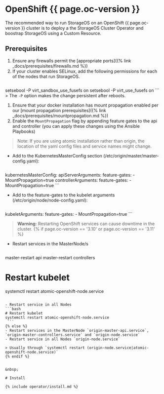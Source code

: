 # OpenShift {{ page.oc-version }}

The recommended way to run StorageOS on an OpenShift {{ page.oc-version }} cluster is to deploy
a the StorageOS Cluster Operator and boostrap StorageOS using a Custom
Resource.

## Prerequisites

1. Ensure any firewalls permit the [appropriate ports]({% link
   _docs/prerequisites/firewalls.md %})
1. If your cluster enables SELinux, add the following permissions for each of
   the nodes that run StorageOS.
    ```bash
setsebool -P virt_sandbox_use_fusefs on
setsebool -P virt_use_fusefs on
    ```
    > The `-P` option makes the change persistent after reboots.
1. Ensure that your docker installation has mount propagation enabled per our
   [mount propagation prerequisites]({% link _docs/prerequisites/mountpropagation.md %})
1. Enable the `MountPropagation` flag by appending feature gates to the api and
   controller (you can apply these changes using the Ansible Playbooks)

>Note: If you are using atomic installation rather than origin, the location of
>the yaml config files and service names might change.

- Add to the KubernetesMasterConfig section (/etc/origin/master/master-config.yaml):

    ```bash
kubernetesMasterConfig:
  apiServerArguments:
      feature-gates:
      - MountPropagation=true
  controllerArguments:
      feature-gates:
      - MountPropagation=true
    ```

- Add to the feature-gates to the kubelet arguments (/etc/origin/node/node-config.yaml):

    ```bash
kubeletArguments:
    feature-gates:
    - MountPropagation=true
    ```

>  **Warning:** Restarting OpenShift services can cause downtime in the cluster.
{% if page.oc-version == '3.10' or page.oc-version == '3.11' %}
- Restart services in the MasterNode/s
    ```bash
master-restart api
master-restart controllers

  # Restart kubelet
systemctl restart atomic-openshift-node.service
   ```

- Restart service in all Nodes 
   ```bash
# Restart kubelet
systemctl restart atomic-openshift-node.service
    ```
{% else %}
- Restart services in the MasterNode `origin-master-api.service`,
  `origin-master-controllers.service` and `origin-node.service`
- Restart service in all Nodes `origin-node.service`

> Usually through `systemctl restart (origin-node.service|atomic-openshift-node.service)`
{% endif %}


&nbsp;

# Install

{% include operator/install.md %}
